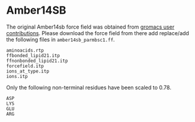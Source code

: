 # Amber14SB
The original Amber14sb force field was obtained from [gromacs user contributions](https://www.gromacs.org/user_contributions.html). Please download the force field from there add replace/add the following files in `amber14sb_parmbsc1.ff`.  
```
aminoacids.rtp
ffbonded_lipid21.itp
ffnonbonded_lipid21.itp
forcefield.itp
ions_at_type.itp
ions.itp
```
Only the following non-terminal residues have been scaled to 0.78.
```
ASP
LYS
GLU
ARG
```
